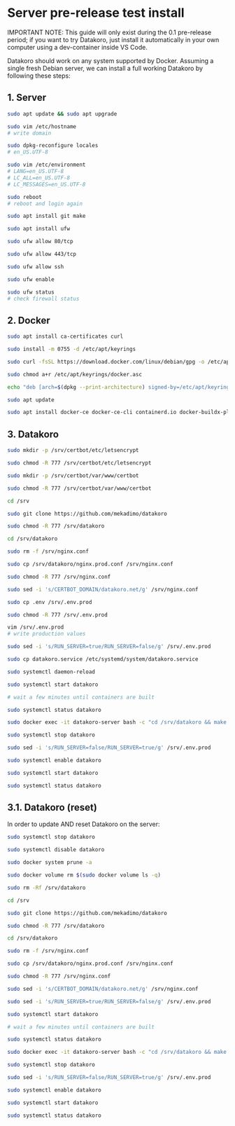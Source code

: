 # Server pre-release test install

IMPORTANT NOTE: This guide will only exist during the 0.1 pre-release period;
if you want to try Datakoro, just install it automatically in your own computer
using a dev-container inside VS Code.

Datakoro should work on any system supported by Docker. Assuming a single fresh
Debian server, we can install a full working Datakoro by following these steps:

## 1. Server

```sh
sudo apt update && sudo apt upgrade

sudo vim /etc/hostname
# write domain

sudo dpkg-reconfigure locales
# en_US.UTF-8

sudo vim /etc/environment
# LANG=en_US.UTF-8
# LC_ALL=en_US.UTF-8
# LC_MESSAGES=en_US.UTF-8

sudo reboot
# reboot and login again

sudo apt install git make

sudo apt install ufw

sudo ufw allow 80/tcp

sudo ufw allow 443/tcp

sudo ufw allow ssh

sudo ufw enable

sudo ufw status
# check firewall status
```

## 2. Docker

```sh
sudo apt install ca-certificates curl

sudo install -m 0755 -d /etc/apt/keyrings

sudo curl -fsSL https://download.docker.com/linux/debian/gpg -o /etc/apt/keyrings/docker.asc

sudo chmod a+r /etc/apt/keyrings/docker.asc

echo "deb [arch=$(dpkg --print-architecture) signed-by=/etc/apt/keyrings/docker.asc] https://download.docker.com/linux/debian $(. /etc/os-release && echo "$VERSION_CODENAME") stable" | sudo tee /etc/apt/sources.list.d/docker.list > /dev/null

sudo apt update

sudo apt install docker-ce docker-ce-cli containerd.io docker-buildx-plugin docker-compose-plugin
```

## 3. Datakoro

```sh
sudo mkdir -p /srv/certbot/etc/letsencrypt

sudo chmod -R 777 /srv/certbot/etc/letsencrypt

sudo mkdir -p /srv/certbot/var/www/certbot

sudo chmod -R 777 /srv/certbot/var/www/certbot

cd /srv

sudo git clone https://github.com/mekadimo/datakoro

sudo chmod -R 777 /srv/datakoro

cd /srv/datakoro

sudo rm -f /srv/nginx.conf

sudo cp /srv/datakoro/nginx.prod.conf /srv/nginx.conf

sudo chmod -R 777 /srv/nginx.conf

sudo sed -i 's/CERTBOT_DOMAIN/datakoro.net/g' /srv/nginx.conf

sudo cp .env /srv/.env.prod

sudo chmod -R 777 /srv/.env.prod

vim /srv/.env.prod
# write production values

sudo sed -i 's/RUN_SERVER=true/RUN_SERVER=false/g' /srv/.env.prod

sudo cp datakoro.service /etc/systemd/system/datakoro.service

sudo systemctl daemon-reload

sudo systemctl start datakoro

# wait a few minutes until containers are built

sudo systemctl status datakoro

sudo docker exec -it datakoro-server bash -c "cd /srv/datakoro && make install migrate"

sudo systemctl stop datakoro

sudo sed -i 's/RUN_SERVER=false/RUN_SERVER=true/g' /srv/.env.prod

sudo systemctl enable datakoro

sudo systemctl start datakoro

sudo systemctl status datakoro
```

## 3.1. Datakoro (reset)

In order to update AND reset Datakoro on the server:

```sh
sudo systemctl stop datakoro

sudo systemctl disable datakoro

sudo docker system prune -a

sudo docker volume rm $(sudo docker volume ls -q)

sudo rm -Rf /srv/datakoro

cd /srv

sudo git clone https://github.com/mekadimo/datakoro

sudo chmod -R 777 /srv/datakoro

cd /srv/datakoro

sudo rm -f /srv/nginx.conf

sudo cp /srv/datakoro/nginx.prod.conf /srv/nginx.conf

sudo chmod -R 777 /srv/nginx.conf

sudo sed -i 's/CERTBOT_DOMAIN/datakoro.net/g' /srv/nginx.conf

sudo sed -i 's/RUN_SERVER=true/RUN_SERVER=false/g' /srv/.env.prod

sudo systemctl start datakoro

# wait a few minutes until containers are built

sudo systemctl status datakoro

sudo docker exec -it datakoro-server bash -c "cd /srv/datakoro && make install migrate"

sudo systemctl stop datakoro

sudo sed -i 's/RUN_SERVER=false/RUN_SERVER=true/g' /srv/.env.prod

sudo systemctl enable datakoro

sudo systemctl start datakoro

sudo systemctl status datakoro
```

